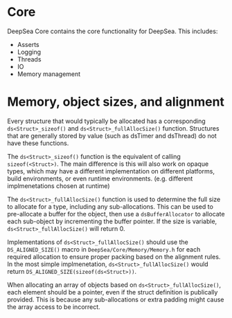 # Core

DeepSea Core contains the core functionality for DeepSea. This includes:

* Asserts
* Logging
* Threads
* IO
* Memory management

# Memory, object sizes, and alignment

Every structure that would typically be allocated has a corresponding `ds<Struct>_sizeof()` and `ds<Struct>_fullAllocSize()` function. Structures that are generally stored by value (such as dsTimer and dsThread) do not have these functions.

The `ds<Struct>_sizeof()` function is the equivalent of calling `sizeof(<Struct>)`. The main difference is this will also work on opaque types, which may have a different implementation on different platforms, build environments, or even runtime environments. (e.g. different implmenetations chosen at runtime)

The `ds<Struct>_fullAllocSize()` function is used to determine the full size to allocate for a type, including any sub-allocations. This can be used to pre-allocate a buffer for the object, then use a `dsBufferAllocator` to allocate each sub-object by incrementing the buffer pointer. If the size is variable, `ds<Struct>_fullAllocSize()` will return 0.

Implementations of `ds<Struct>_fullAllocSize()` should use the `DS_ALIGNED_SIZE()` macro in `DeepSea/Core/Memory/Memory.h` for each required allocation to ensure proper packing based on the alignment rules. In the most simple implmenetation, `ds<Struct>_fullAllocSize()` would return `DS_ALIGNED_SIZE(sizeof(ds<Struct>))`.

When allocating an array of objects based on `ds<Struct>_fullAllocSize()`, each element should be a pointer, even if the struct definition is publically provided. This is because any sub-allocations or extra padding might cause the array access to be incorrect.

